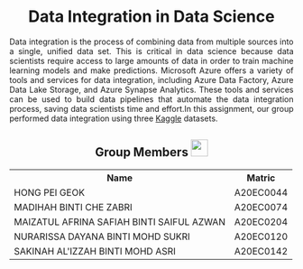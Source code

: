 <h1 align=center>Data Integration in Data Science</h1>
<p align=Justify>Data integration is the process of combining data from multiple sources into a single, unified data set. This is critical in data science because data scientists require access to large amounts of data in order to train machine learning models and make predictions. Microsoft Azure offers a variety of tools and services for data integration, including Azure Data Factory, Azure Data Lake Storage, and Azure Synapse Analytics. These tools and services can be used to build data pipelines that automate the data integration process, saving data scientists time and effort.In this assignment, our group performed data integration using three <a href="https://www.kaggle.com/datasets/utkarshx27/non-alcohol-fatty-liver-disease?">Kaggle</a> datasets.

</p>

<h2 align=center>Group Members <img width=30px; height=30px src="https://user-images.githubusercontent.com/120556342/215398734-609ba04a-88e5-44b5-9eaa-239ac8edd091.png"></h2>
<table align=center>
  <tr>
    <th>Name</th>
    <th>Matric</th>
  </tr>
  <tr>
    <td>HONG PEI GEOK</td>
    <td>A20EC0044</td>
  </tr>
  <tr>
    <td>MADIHAH BINTI CHE ZABRI</td>
    <td>A20EC0074</td>
  </tr>
    <tr>
    <td>MAIZATUL AFRINA SAFIAH BINTI SAIFUL AZWAN</td>
    <td>A20EC0204</td>
  </tr>
    <tr>
    <td>NURARISSA DAYANA BINTI MOHD SUKRI</td>
    <td>A20EC0120</td>
  </tr>
  <tr>
    <td>SAKINAH AL'IZZAH BINTI MOHD ASRI</td>
    <td>A20EC0142</td>
  </tr>
</table>
